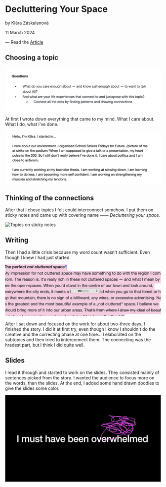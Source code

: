 # Decluttering Your Space

by Klára Záskalanová

11 March 2024

— Read the [Article](index.md)

## Choosing a topic

![Starting questions](../img/process-01.png)

At first I wrote down everything that came to my mind. What I care about. What I do, what I've done. 

![What I care about](../img/process-02.png)

## Thinking of the connections

After that I chose topics I felt could interconnect somehow. I put them on sticky notes and came up with covering name —— *Decluttering your space.*

![Topics on sticky notes](../img/process-03.png)

## Writing

Then I had a little crisis because my word count wasn't sufficient. Even though I knew I had just started.

![Word count of 400/1500](../img/process-04.png)

After I sat down and focused on the work for about two-three days, I finished the story. I did it at first try, even though I know I shouldn't do the creative and the correcting phase at one time... I elaborated on the subtopics and then tried to iinterconnect them. The connecting was the hradest part, but I think I did quite well.

## Slides

I read it through and started to work on the slides. They consisted mainly of sentences picked from the story. I wanted the audience to focus more on the words, than the slides. At the end, I added some hand drawn doodles to give the slides some color.

![White title: I must have been overwhelmed on black background supported by magenta doodle of scribble.](../img/slides-example.png)
